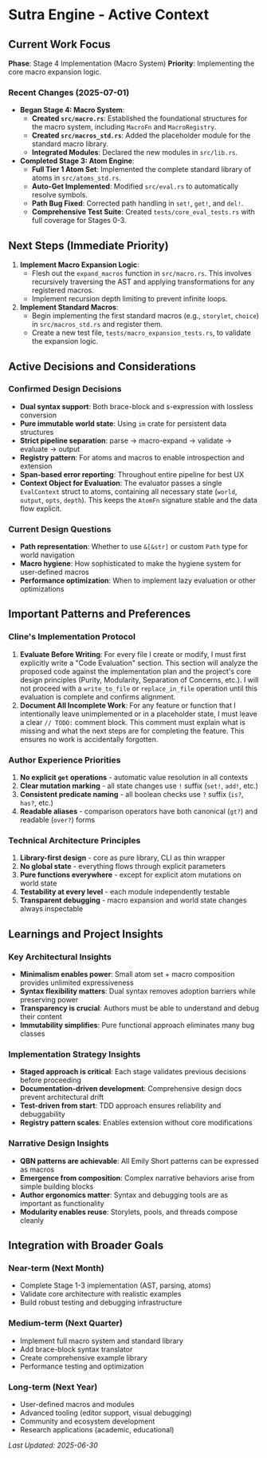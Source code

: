 # Sutra Engine - Active Context

## Current Work Focus

**Phase**: Stage 4 Implementation (Macro System)
**Priority**: Implementing the core macro expansion logic.

### Recent Changes (2025-07-01)
- **Began Stage 4: Macro System**:
  - **Created `src/macro.rs`**: Established the foundational structures for the macro system, including `MacroFn` and `MacroRegistry`.
  - **Created `src/macros_std.rs`**: Added the placeholder module for the standard macro library.
  - **Integrated Modules**: Declared the new modules in `src/lib.rs`.
- **Completed Stage 3: Atom Engine**:
  - **Full Tier 1 Atom Set**: Implemented the complete standard library of atoms in `src/atoms_std.rs`.
  - **Auto-Get Implemented**: Modified `src/eval.rs` to automatically resolve symbols.
  - **Path Bug Fixed**: Corrected path handling in `set!`, `get!`, and `del!`.
  - **Comprehensive Test Suite**: Created `tests/core_eval_tests.rs` with full coverage for Stages 0-3.

## Next Steps (Immediate Priority)

1.  **Implement Macro Expansion Logic**:
    - Flesh out the `expand_macros` function in `src/macro.rs`. This involves recursively traversing the AST and applying transformations for any registered macros.
    - Implement recursion depth limiting to prevent infinite loops.
2.  **Implement Standard Macros**:
    - Begin implementing the first standard macros (e.g., `storylet`, `choice`) in `src/macros_std.rs` and register them.
    - Create a new test file, `tests/macro_expansion_tests.rs`, to validate the expansion logic.

## Active Decisions and Considerations

### Confirmed Design Decisions
- **Dual syntax support**: Both brace-block and s-expression with lossless conversion
- **Pure immutable world state**: Using `im` crate for persistent data structures
- **Strict pipeline separation**: parse → macro-expand → validate → evaluate → output
- **Registry pattern**: For atoms and macros to enable introspection and extension
- **Span-based error reporting**: Throughout entire pipeline for best UX
- **Context Object for Evaluation**: The evaluator passes a single `EvalContext` struct to atoms, containing all necessary state (`world`, `output`, `opts`, `depth`). This keeps the `AtomFn` signature stable and the data flow explicit.

### Current Design Questions
- **Path representation**: Whether to use `&[&str]` or custom `Path` type for world navigation
- **Macro hygiene**: How sophisticated to make the hygiene system for user-defined macros
- **Performance optimization**: When to implement lazy evaluation or other optimizations

## Important Patterns and Preferences

### Cline's Implementation Protocol
1.  **Evaluate Before Writing**: For every file I create or modify, I must first explicitly write a "Code Evaluation" section. This section will analyze the proposed code against the implementation plan and the project's core design principles (Purity, Modularity, Separation of Concerns, etc.). I will not proceed with a `write_to_file` or `replace_in_file` operation until this evaluation is complete and confirms alignment.
2.  **Document All Incomplete Work**: For any feature or function that I intentionally leave unimplemented or in a placeholder state, I must leave a clear `// TODO:` comment block. This comment must explain what is missing and what the next steps are for completing the feature. This ensures no work is accidentally forgotten.

### Author Experience Priorities
1. **No explicit `get` operations** - automatic value resolution in all contexts
2. **Clear mutation marking** - all state changes use `!` suffix (`set!`, `add!`, etc.)
3. **Consistent predicate naming** - all boolean checks use `?` suffix (`is?`, `has?`, etc.)
4. **Readable aliases** - comparison operators have both canonical (`gt?`) and readable (`over?`) forms

### Technical Architecture Principles
1. **Library-first design** - core as pure library, CLI as thin wrapper
2. **No global state** - everything flows through explicit parameters
3. **Pure functions everywhere** - except for explicit atom mutations on world state
4. **Testability at every level** - each module independently testable
5. **Transparent debugging** - macro expansion and world state changes always inspectable

## Learnings and Project Insights

### Key Architectural Insights
- **Minimalism enables power**: Small atom set + macro composition provides unlimited expressiveness
- **Syntax flexibility matters**: Dual syntax removes adoption barriers while preserving power
- **Transparency is crucial**: Authors must be able to understand and debug their content
- **Immutability simplifies**: Pure functional approach eliminates many bug classes

### Implementation Strategy Insights
- **Staged approach is critical**: Each stage validates previous decisions before proceeding
- **Documentation-driven development**: Comprehensive design docs prevent architectural drift
- **Test-driven from start**: TDD approach ensures reliability and debuggability
- **Registry pattern scales**: Enables extension without core modifications

### Narrative Design Insights
- **QBN patterns are achievable**: All Emily Short patterns can be expressed as macros
- **Emergence from composition**: Complex narrative behaviors arise from simple building blocks
- **Author ergonomics matter**: Syntax and debugging tools are as important as functionality
- **Modularity enables reuse**: Storylets, pools, and threads compose cleanly

## Integration with Broader Goals

### Near-term (Next Month)
- Complete Stage 1-3 implementation (AST, parsing, atoms)
- Validate core architecture with realistic examples
- Build robust testing and debugging infrastructure

### Medium-term (Next Quarter)
- Implement full macro system and standard library
- Add brace-block syntax translator
- Create comprehensive example library
- Performance testing and optimization

### Long-term (Next Year)
- User-defined macros and modules
- Advanced tooling (editor support, visual debugging)
- Community and ecosystem development
- Research applications (academic, educational)

*Last Updated: 2025-06-30*
